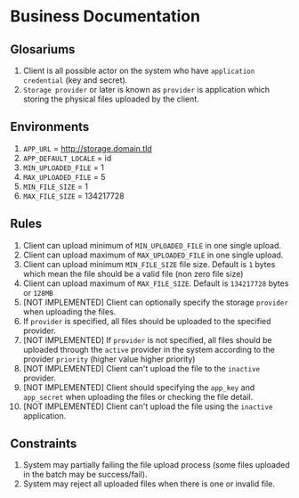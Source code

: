 # Business Documentation

## Glosariums
1. Client is all possible actor on the system who have `application credential` (key and secret).
2. `Storage provider` or later is known as `provider` is application which storing the physical files uploaded by the client.

## Environments
1. `APP_URL` = http://storage.domain.tld
2. `APP_DEFAULT_LOCALE` = id
3. `MIN_UPLOADED_FILE` = 1
4. `MAX_UPLOADED_FILE` = 5
5. `MIN_FILE_SIZE` = 1
6. `MAX_FILE_SIZE` = 134217728

## Rules
1. Client can upload minimum of `MIN_UPLOADED_FILE` in one single upload.
2. Client can upload maximum of `MAX_UPLOADED_FILE` in one single upload.
3. Client can upload minimum `MIN_FILE_SIZE` file size. Default is `1` bytes which mean the file should be a valid file (non zero file size)
4. Client can upload maximum of `MAX_FILE_SIZE`. Default is `134217728` bytes or `128MB`
5. [NOT IMPLEMENTED] Client can optionally specify the storage `provider` when uploading the files.
6. If `provider` is specified, all files should be uploaded to the specified provider.
7. [NOT IMPLEMENTED] If `provider` is not specified, all files should be uploaded through the `active` provider in the system according to the provider `priority` (higher value higher priority)
8. [NOT IMPLEMENTED] Client can't upload the file to the `inactive` provider.
9. [NOT IMPLEMENTED] Client should specifying the `app_key` and `app_secret` when uploading the files or checking the file detail.
10. [NOT IMPLEMENTED] Client can't upload the file using the `inactive` application.

## Constraints
1. System may partially failing the file upload process (some files uploaded in the batch may be success/fail).
2. System may reject all uploaded files when there is one or invalid file.
